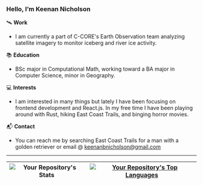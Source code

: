 ### Hello, I’m Keenan Nicholson

🛰️ **Work**

- I am currently a part of C-CORE's Earth Observation team analyzing satellite imagery to monitor iceberg and river ice activity.

📚 **Education**

- BSc major in Computational Math, working toward a BA major in Computer Science, minor in Geography. 

💻 **Interests**

- I am interested in many things but lately I have been focusing on frontend development and React.js. In my free time I have been playing around with Rust, hiking East Coast Trails, and binging horror movies.

📬 **Contact**

- You can reach me by searching East Coast Trails for a man with a golden retriever or email @ keenanbnicholson@gmail.com

---
| <center>![Your Repository's Stats](https://github-readme-stats.vercel.app/api?username=keenan-nicholson&show_icons=true&theme=radical)</center> | <center>[![Your Repository's Top Languages](https://github-readme-stats.vercel.app/api/top-langs/?username=keenan-nicholson&hide=jupyter%20notebook)](https://github.com/anuraghazra/github-readme-stats)</center> |
|:---:|:---:|

